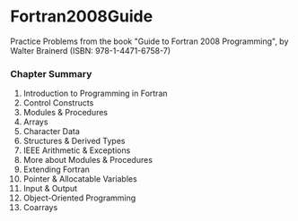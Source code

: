 # Fortran2008Guide

Practice Problems from the book "Guide to Fortran 2008 Programming", by Walter Brainerd (ISBN: 978-1-4471-6758-7)

### Chapter Summary
1. Introduction to Programming in Fortran
2. Control Constructs
3. Modules & Procedures
4. Arrays
5. Character Data
6. Structures & Derived Types
7. IEEE Arithmetic & Exceptions
8. More about Modules & Procedures
9. Extending Fortran
10. Pointer & Allocatable Variables
11. Input & Output
12. Object-Oriented Programming
13. Coarrays
